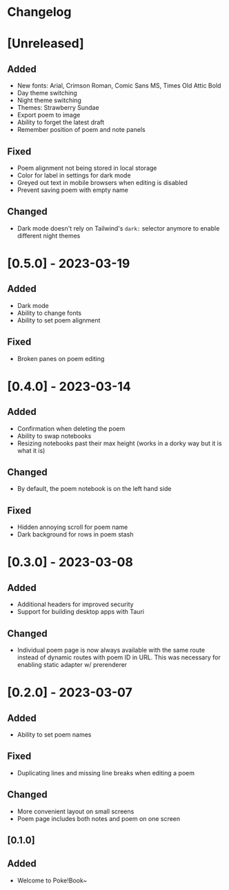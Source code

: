# Changelog 

# [Unreleased]

## Added
- New fonts: Arial, Crimson Roman, Comic Sans MS, Times Old Attic Bold
- Day theme switching
- Night theme switching
- Themes: Strawberry Sundae
- Export poem to image
- Ability to forget the latest draft
- Remember position of poem and note panels

## Fixed
- Poem alignment not being stored in local storage
- Color for label in settings for dark mode
- Greyed out text in mobile browsers when editing is disabled
- Prevent saving poem with empty name

## Changed
- Dark mode doesn't rely on Tailwind's `dark:` selector anymore to enable different night themes 

# [0.5.0] - 2023-03-19
## Added
- Dark mode
- Ability to change fonts
- Ability to set poem alignment

## Fixed
- Broken panes on poem editing

# [0.4.0] - 2023-03-14
## Added
- Confirmation when deleting the poem
- Ability to swap notebooks
- Resizing notebooks past their max height (works in a dorky way but it is what it is)
## Changed
- By default, the poem notebook is on the left hand side
## Fixed
- Hidden annoying scroll for poem name
- Dark background for rows in poem stash

# [0.3.0] - 2023-03-08
## Added
- Additional headers for improved security
- Support for building desktop apps with Tauri
## Changed
- Individual poem page is now always available with the same route instead of dynamic routes with poem ID in URL. This was necessary for enabling static adapter w/ prerenderer

# [0.2.0] - 2023-03-07
## Added 
- Ability to set poem names
## Fixed
- Duplicating lines and missing line breaks when editing a poem
## Changed
- More convenient layout on small screens
- Poem page includes both notes and poem on one screen

## [0.1.0] 
## Added
- Welcome to Poke!Book~
